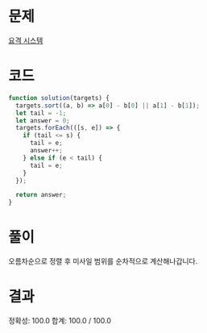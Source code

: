# 문제

[요격 시스템](https://school.programmers.co.kr/learn/courses/30/lessons/181188)

# 코드

```javascript
function solution(targets) {
  targets.sort((a, b) => a[0] - b[0] || a[1] - b[1]);
  let tail = -1;
  let answer = 0;
  targets.forEach(([s, e]) => {
    if (tail <= s) {
      tail = e;
      answer++;
    } else if (e < tail) {
      tail = e;
    }
  });

  return answer;
}
```

# 풀이

오름차순으로 정렬 후 미사일 범위를 순차적으로 계산해나갑니다.

# 결과

정확성: 100.0
합계: 100.0 / 100.0
